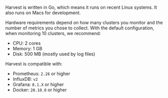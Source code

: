 Harvest is written in Go, which means it runs on recent Linux systems.
It also runs on Macs for development.

Hardware requirements depend on how many clusters you monitor and the number of metrics you chose to collect.
With the default configuration, when monitoring 10 clusters, we recommend:

- CPU: 2 cores
- Memory: 1 GB
- Disk: 500 MB (mostly used by log files)

Harvest is compatible with:

- Prometheus: `2.26` or higher
- InfluxDB: `v2`
- Grafana: `8.1.X` or higher
- Docker: `20.10.0` or higher

